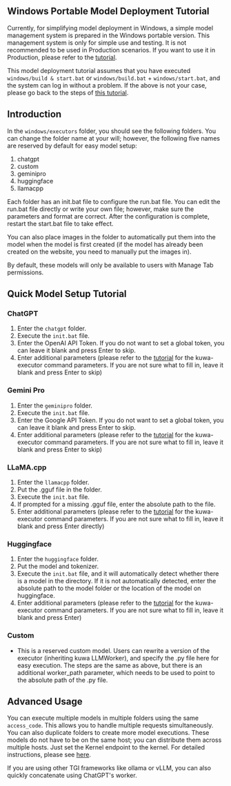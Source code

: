 ## Windows Portable Model Deployment Tutorial
Currently, for simplifying model deployment in Windows, a simple model management system is prepared in the Windows portable version. This management system is only for simple use and testing. It is not recommended to be used in Production scenarios. If you want to use it in Production, please refer to the [tutorial](../src/executor/README.md).

This model deployment tutorial assumes that you have executed `windows/build & start.bat` or `windows/build.bat` + `windows/start.bat`, and the system can log in without a problem. If the above is not your case, please go back to the steps of [this tutorial](./windows_installation.md).

## Introduction
In the `windows/executors` folder, you should see the following folders. You can change the folder name at your will; however, the following five names are reserved by default for easy model setup:
1. chatgpt
2. custom
3. geminipro
4. huggingface
5. llamacpp

Each folder has an init.bat file to configure the run.bat file. You can edit the run.bat file directly or write your own file; however, make sure the parameters and format are correct. After the configuration is complete, restart the start.bat file to take effect.

You can also place images in the folder to automatically put them into the model when the model is first created (if the model has already been created on the website, you need to manually put the images in).

By default, these models will only be available to users with Manage Tab permissions.

## Quick Model Setup Tutorial

### ChatGPT
1. Enter the `chatgpt` folder.
2. Execute the `init.bat` file.
3. Enter the OpenAI API Token. If you do not want to set a global token, you can leave it blank and press Enter to skip.
4. Enter additional parameters (please refer to the [tutorial](../src/executor/README.md) for the kuwa-executor command parameters. If you are not sure what to fill in, leave it blank and press Enter to skip)

### Gemini Pro
1. Enter the `geminipro` folder.
2. Execute the `init.bat` file.
3. Enter the Google API Token. If you do not want to set a global token, you can leave it blank and press Enter to skip.
4. Enter additional parameters (please refer to the [tutorial](../src/executor/README.md) for the kuwa-executor command parameters. If you are not sure what to fill in, leave it blank and press Enter to skip)

### LLaMA.cpp
1. Enter the `llamacpp` folder.
2. Put the .gguf file in the folder.
3. Execute the `init.bat` file.
4. If prompted for a missing .gguf file, enter the absolute path to the file.
5. Enter additional parameters (please refer to the [tutorial](../src/executor/README.md) for the kuwa-executor command parameters. If you are not sure what to fill in, leave it blank and press Enter directly)

### Huggingface
1. Enter the `huggingface` folder.
2. Put the model and tokenizer.
3. Execute the `init.bat` file, and it will automatically detect whether there is a model in the directory. If it is not automatically detected, enter the absolute path to the model folder or the location of the model on huggingface.
4. Enter additional parameters (please refer to the [tutorial](../src/executor/README.md) for the kuwa-executor command parameters. If you are not sure what to fill in, leave it blank and press Enter)

### Custom
- This is a reserved custom model. Users can rewrite a version of the executor (inheriting kuwa LLMWorker), and specify the .py file here for easy execution. The steps are the same as above, but there is an additional worker_path parameter, which needs to be used to point to the absolute path of the .py file.

## Advanced Usage
You can execute multiple models in multiple folders using the same `access_code`. This allows you to handle multiple requests simultaneously. You can also duplicate folders to create more model executions. These models do not have to be on the same host; you can distribute them across multiple hosts. Just set the Kernel endpoint to the kernel. For detailed instructions, please see [here](../src/executor/README.md).

If you are using other TGI frameworks like ollama or vLLM, you can also quickly concatenate using ChatGPT's worker.